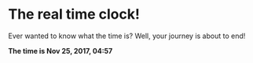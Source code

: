 # The real time clock!

Ever wanted to know what the time is? Well, your journey is about to end!

**The time is Nov 25, 2017, 04:57**